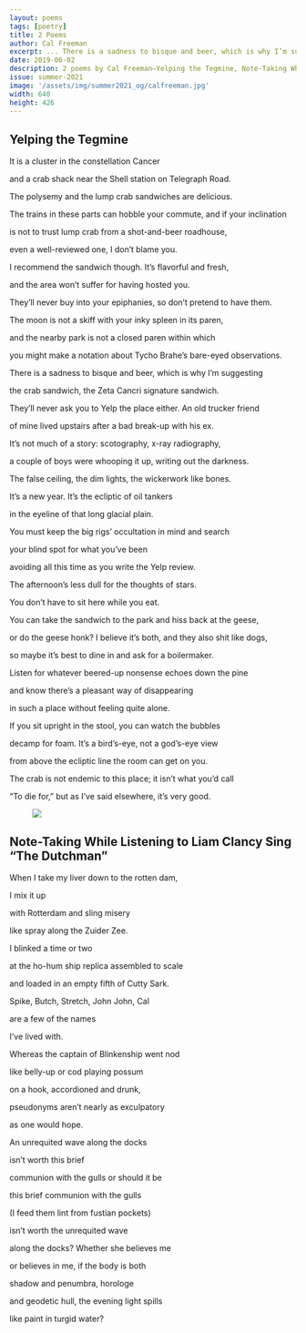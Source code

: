 ```yaml
---
layout: poems
tags: [poetry]
title: 2 Poems
author: Cal Freeman
excerpt: ... There is a sadness to bisque and beer, which is why I’m suggesting / the crab sandwich ...
date: 2019-06-02
description: 2 poems by Cal Freeman—Yelping the Tegmine, Note-Taking While Listening to Liam Clancy Sing “The Dutchman”
issue: summer-2021
image: '/assets/img/summer2021_og/calfreeman.jpg'
width: 640
height: 426
---
```


## Yelping the Tegmine
<div class="stanza">
<p class="poemline">It is a cluster in the constellation Cancer</p>
<p class="poemline">and a crab shack near the Shell station on Telegraph Road.</p>
<p class="poemline">The polysemy and the lump crab sandwiches are delicious.</p>
</div>
<div class="stanza">
<p class="poemline">The trains in these parts can hobble your commute, and if your inclination</p>
<p class="poemline">is not to trust lump crab from a shot-and-beer roadhouse,</p>
<p class="poemline">even a well-reviewed one, I don’t blame you.</p>
</div>
<div class="stanza">
<p class="poemline">I recommend the sandwich though. It’s flavorful and fresh,</p>
<p class="poemline">and the area won’t suffer for having hosted you.</p>
</div>
<div class="stanza">
<p class="poemline">They’ll never buy into your epiphanies, so don’t pretend to have them.</p>
<p class="poemline">The moon is not a skiff with your inky spleen in its paren,</p>
<p class="poemline">and the nearby park is not a closed paren within which</p>
<p class="poemline">you might make a notation about Tycho Brahe’s bare-eyed observations.</p>
</div>
<div class="stanza">
<p class="poemline">There is a sadness to bisque and beer, which is why I’m suggesting</p>
<p class="poemline">the crab sandwich, the Zeta Cancri signature sandwich.</p>
</div>
<div class="stanza">
<p class="poemline">They’ll never ask you to Yelp the place either. An old trucker friend</p>
<p class="poemline">of mine lived upstairs after a bad break-up with his ex.</p>
</div>
<div class="stanza">
<p class="poemline">It’s not much of a story: scotography, x-ray radiography,</p>
<p class="poemline">a couple of boys were whooping it up, writing out the darkness.</p>
<p class="poemline">The false ceiling, the dim lights, the wickerwork like bones.</p>
</div>
<div class="stanza">
<p class="poemline">It’s a new year. It’s the ecliptic of oil tankers</p>
<p class="poemline">in the eyeline of that long glacial plain.</p>
<p class="poemline">You must keep the big rigs’ occultation in mind and search</p>
</div>
<div class="stanza">
<p class="poemline">your blind spot for what you’ve been</p>
<p class="poemline">avoiding all this time as you write the Yelp review.</p>
<p class="poemline">The afternoon’s less dull for the thoughts of stars.</p>
</div>
<div class="stanza">
<p class="poemline">You don’t have to sit here while you eat.</p>
<p class="poemline">You can take the sandwich to the park and hiss back at the geese,</p>
<p class="poemline">or do the geese honk? I believe it’s both, and they also shit like dogs,</p>
<p class="poemline">so maybe it’s best to dine in and ask for a boilermaker.</p>
</div>
<div class="stanza">
<p class="poemline">Listen for whatever beered-up nonsense echoes down the pine</p>
<p class="poemline">and know there’s a pleasant way of disappearing</p>
<p class="poemline">in such a place without feeling quite alone.</p>
<p class="poemline">If you sit upright in the stool, you can watch the bubbles</p>
</div>
<div class="stanza">
<p class="poemline">decamp for foam. It’s a bird’s-eye, not a god’s-eye view</p>
<p class="poemline">from above the ecliptic line the room can get on you.</p>
<p class="poemline">The crab is not endemic to this place; it isn’t what you’d call</p>
<p class="poemline">“To die for,” but as I’ve said elsewhere, it’s very good.</p>
</div>


<figure class="my-5 py-3">
  <img src="{{ '/assets/img/seperator.png' | prepend: site.baseurl }}" class="d-block" style="max-height:15px;" />
</figure>

## Note-Taking While Listening to Liam Clancy Sing “The Dutchman”
<div class="stanza">
<p class="poemline">When I take my liver down to the rotten dam,</p>
<p class="poemline">I mix it up</p>
<p class="poemline">with Rotterdam and sling misery</p>
<p class="poemline">like spray along the Zuider Zee.</p>
<p class="poemline">I blinked a time or two</p>
<p class="poemline">at the ho-hum ship replica assembled to scale</p>
<p class="poemline">and loaded in an empty fifth of Cutty Sark.</p>
<p class="poemline">Spike, Butch, Stretch, John John, Cal</p>
<p class="poemline">are a few of the names</p>
<p class="poemline">I’ve lived with.</p>
<p class="poemline">Whereas the captain of Blinkenship went nod</p>
<p class="poemline">like belly-up or cod playing possum</p>
<p class="poemline">on a hook, accordioned and drunk,</p>
<p class="poemline">pseudonyms aren’t nearly as exculpatory</p>
<p class="poemline">as one would hope.</p>
<p class="poemline">An unrequited wave along the docks</p>
<p class="poemline">isn’t worth this brief</p>
<p class="poemline">communion with the gulls or should it be</p>
<p class="poemline">this brief communion with the gulls</p>
<p class="poemline">(I feed them lint from fustian pockets)</p>
<p class="poemline">isn’t worth the unrequited wave</p>
<p class="poemline">along the docks? Whether she believes me</p>
<p class="poemline">or believes in me, if the body is both</p>
<p class="poemline">shadow and penumbra, horologe</p>
<p class="poemline">and geodetic hull, the evening light spills</p>
<p class="poemline">like paint in turgid water?</p>
</div>
